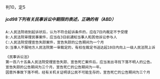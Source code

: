 判10，定5
##### jcd98下列有关民事诉讼中期限的表述，正确的有（ABD）
    A:人民法院收到起诉状后，认为不符合起诉条件的，应在7日内裁定不予受理
    B:人民法院审理民事案件，应当在3日前通知当事人和其他诉讼参与人
    C:人民法院受理宣告失踪案件，宣告失踪的公告期间为一个月
    D:当事人不服地方人民法院第一审裁定的，有权在裁定书送达起10日内向上一级人民法院上诉
    
    《民事诉讼法》
    第一百八十五条人民法院受理宣告失踪、宣告死亡案件后，应当发出寻找下落不明人的公告。
    宣告失踪的公告期间为三个月，宣告死亡的公告期间为一年。
    因意外事故下落不明，经有关机关证明该公民不可能生存的，宣告死亡的公告期间为三个月
    




























